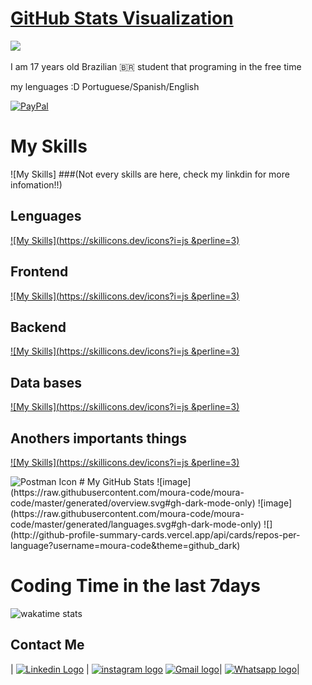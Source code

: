 # [GitHub Stats Visualization](https://github.com/jstrieb/github-stats)

<!--
https://github.community/t/support-theme-context-for-images-in-light-vs-dark-mode/147981/84
-->


![](https://komarev.com/ghpvc/?username=moura-code)

I am 17 years old Brazilian :brazil: student that programing in the free time

my lenguages :D
Portuguese/Spanish/English

[![PayPal](https://img.shields.io/badge/PayPal-00457C?style=for-the-badge&logo=paypal&logoColor=white)](https://www.paypal.com/paypalme/joaoSMBR)


# My Skills
![My Skills] ###(Not every skills are here, check my linkdin for more infomation!!)

## Lenguages
[![My Skills](https://skillicons.dev/icons?i=js &perline=3)](https://skillicons.dev)

## Frontend
[![My Skills](https://skillicons.dev/icons?i=js &perline=3)](https://skillicons.dev)

## Backend
[![My Skills](https://skillicons.dev/icons?i=js &perline=3)](https://skillicons.dev)

## Data bases
[![My Skills](https://skillicons.dev/icons?i=js &perline=3)](https://skillicons.dev)

## Anothers importants things
[![My Skills](https://skillicons.dev/icons?i=js &perline=3)](https://skillicons.dev)


<img src="https://user-images.githubusercontent.com/94744748/174678573-5e5f084c-d17a-4002-8f09-6c9885fb0823.svg" width="48px" alt="Postman Icon"/>
 # My GitHub Stats
![image](https://raw.githubusercontent.com/moura-code/moura-code/master/generated/overview.svg#gh-dark-mode-only)
![image](https://raw.githubusercontent.com/moura-code/moura-code/master/generated/languages.svg#gh-dark-mode-only)
![](http://github-profile-summary-cards.vercel.app/api/cards/repos-per-language?username=moura-code&theme=github_dark)

# Coding Time in the last 7days

![wakatime stats](https://github-readme-stats.vercel.app/api/wakatime?username=moura&theme=dark)
## Contact Me
| [<img src="https://github.com/TheDudeThatCode/TheDudeThatCode/blob/master/Assets/Linkedin.svg" alt="Linkedin Logo" width="32">](https://www.linkedin.com/in/joaocaladomoura/) |  [<img src="https://github.com/TheDudeThatCode/TheDudeThatCode/blob/master/Assets/Instagram.svg" alt="instagram logo" width="32">](https://www.instagram.com/joao_c_moura/) [<img src="https://github.com/TheDudeThatCode/TheDudeThatCode/blob/master/Assets/Gmail.svg" alt="Gmail logo" height="32">](mailto:jcaladomoura@gmail.com)| [<img src="https://www.speaktech.in/themes/images/whatsapp-icon.png" alt="Whatsapp logo" height="32">](https://web.whatsapp.com/send?phone=59891357270)|
